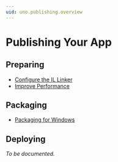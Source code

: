 ```yaml
---
uid: uno.publishing.overview
---
```


# Publishing Your App

## Preparing

- [Configure the IL Linker](xref:uno.articles.features.illinker)
- [Improve Performance](xref:Uno.Development.Performance)

## Packaging

- [Packaging for Windows](xref:uno.publishing.windows)

## Deploying

_To be documented._
